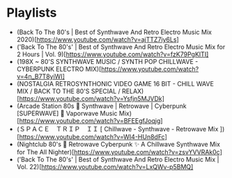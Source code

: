 # Playlists

- (Back To The 80's | Best of Synthwave And Retro Electro Music Mix 2020)[https://www.youtube.com/watch?v=ajTTZ7iy6Ls]
- ('Back To The 80's' | Best of Synthwave And Retro Electro Music Mix for 2 Hours | Vol. 9)[https://www.youtube.com/watch?v=fzK79PgKITI]
- (198X ~ 80'S SYNTHWAVE MUSIC / SYNTH POP CHILLWAVE - CYBERPUNK ELECTRO MIX)[https://www.youtube.com/watch?v=4n_B7T8yiWI]
- (NOSTALGIA RETROSYNTHONIC VIDEO GAME 16 BIT - CHILL WAVE MIX / BACK TO THE 80'S SPECIAL / RELAX)[https://www.youtube.com/watch?v=Ysfjn5MJVDk]
- (Arcade Station 80s 👾️ Synthwave | Retrowave | Cyberpunk [SUPERWAVE] 🚗 Vaporwave Music Mix)[https://www.youtube.com/watch?v=BFEEgfJoqjg]
- (ＳＰＡＣＥ　ＴＲＩＰ　ＩＩ [ Chillwave - Synthwave - Retrowave Mix ])[https://www.youtube.com/watch?v=WI4-HUn8dFc]
- (Nightclub 80's 🕺 Retrowave Cyberpunk ✨ A Chillwave Synthwave Mix for The All Nighter)[https://www.youtube.com/watch?v=zsvYVVRAk0c]
- ('Back To The 80's' | Best of Synthwave And Retro Electro Music Mix | Vol. 22)[https://www.youtube.com/watch?v=LxQWv-p5BMQ]
